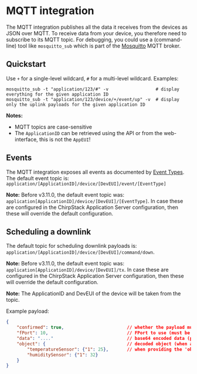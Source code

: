 # MQTT integration

The MQTT integration publishes all the data it receives from the devices
as JSON over MQTT. To receive data from your device, you therefore 
need to subscribe to its MQTT topic. For debugging, you could use a 
(command-line) tool like `mosquitto_sub` which is part of the 
[Mosquitto](http://mosquitto.org/) MQTT broker.

## Quickstart

Use `+` for a single-level wildcard, `#` for a multi-level wildcard.
Examples:

```
mosquitto_sub -t "application/123/#" -v                  # display everything for the given application ID
mosquitto_sub -t "application/123/device/+/event/up" -v  # display only the uplink payloads for the given application ID
```

**Notes:**

* MQTT topics are case-sensitive
* The `ApplicationID` can be retrieved using the API or from the web-interface,
  this is not the `AppEUI`!

## Events

The MQTT integration exposes all events as documented by [Event Types](index.md#event-types).
The default event topic is: `application/[ApplicationID]/device/[DevEUI]/event/[EventType]`

**Note:** Before v3.11.0, the default event topic was: `application[ApplicationID]/device/[DevEUI]/[EventType]`.
In case these are configured in the ChirpStack Application Server configuration,
then these will override the default configuration.

## Scheduling a downlink

The default topic for scheduling downlink payloads is: `application/[ApplicationID]/device/[DevEUI]/command/down`.

**Note:** Before v3.11.0, the default event topic was: `application[ApplicationID]/device/[DevEUI]/tx`.
In case these are configured in the ChirpStack Application Server configuration,
then these will override the default configuration.

**Note:** The ApplicationID and DevEUI of the device will be taken from the topic.

Example payload:

```json
{
    "confirmed": true,                        // whether the payload must be sent as confirmed data down or not
    "fPort": 10,                              // FPort to use (must be > 0)
    "data": "...."                            // base64 encoded data (plaintext, will be encrypted by ChirpStack Network Server)
    "object": {                               // decoded object (when application coded has been configured)
        "temperatureSensor": {"1": 25},       // when providing the 'object', you can omit 'data'
        "humiditySensor": {"1": 32}
    }
}
```
